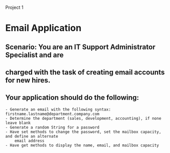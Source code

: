 Project 1

# Email Application

## Scenario: You are an IT Support Administrator Specialist and are

## charged with the task of creating email accounts for new hires.

## Your application should do the following:

```
- Generate an email with the following syntax: firstname.lastname@department.company.com
- Determine the department (sales, development, accounting), if none leave blank
- Generate a random String for a password
- Have set methods to change the password, set the mailbox capacity, and define an alternate
    email address
- Have get methods to display the name, email, and mailbox capacity
```

